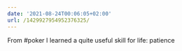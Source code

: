 ```yaml
---
date: '2021-08-24T00:06:05+02:00'
url: /1429927954952376325/
---
```

From #poker I learned a quite useful skill for life: patience
